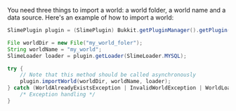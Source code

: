 You need three things to import a world: a world folder, a world name and a data source. Here's an example of how to import a world:
```java
SlimePlugin plugin = (SlimePlugin) Bukkit.getPluginManager().getPlugin("SlimeWorldManager");

File worldDir = new File("my_world_foler");
String worldName = "my_world";
SlimeLoader loader = plugin.getLoader(SlimeLoader.MYSQL);

try {
    // Note that this method should be called asynchronously
    plugin.importWorld(worldDir, worldName, loader);
} catch (WorldAlreadyExistsException | InvalidWorldException | WorldLoadedException | WorldTooBigException | IOException ex) {
    /* Exception handling */
}
```
